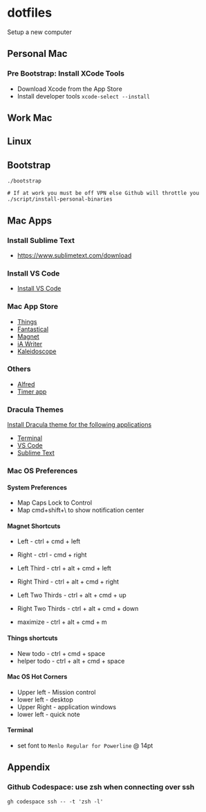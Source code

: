 # dotfiles
Setup a new computer

## Personal Mac
### Pre Bootstrap: Install XCode Tools
* Download Xcode from the App Store
* Install developer tools `xcode-select --install`

## Work Mac

## Linux

## Bootstrap
```
./bootstrap

# If at work you must be off VPN else Github will throttle you
./script/install-personal-binaries
```

## Mac Apps
### Install Sublime Text
* https://www.sublimetext.com/download

### Install VS Code
* [Install VS Code](https://code.visualstudio.com)

### Mac App Store
* [Things](https://apps.apple.com/us/app/things-3/id904280696?mt=12)
* [Fantastical](https://apps.apple.com/us/app/fantastical-calendar-tasks/id975937182?mt=12)
* [Magnet](https://apps.apple.com/us/app/magnet/id441258766?mt=12)
* [iA Writer](https://apps.apple.com/us/app/ia-writer/id775737590?mt=12)
* [Kaleidoscope](https://apps.apple.com/us/app/kaleidoscope/id587512244?mt=12)

### Others
* [Alfred](https://www.alfredapp.com)
* [Timer app](https://github.com/michaelvillar/timer-app)

### Dracula Themes
[Install Dracula theme for the following applications](https://draculatheme.com/)

* [Terminal](https://draculatheme.com/terminal)
* [VS Code](https://draculatheme.com/visual-studio-code)
* [Sublime Text](https://draculatheme.com/sublime)

### Mac OS Preferences
#### System Preferences
* Map Caps Lock to Control
* Map cmd+shift+\ to show notification center

#### Magnet Shortcuts
* Left - ctrl + cmd + left
* Right - ctrl - cmd + right

* Left Third  - ctrl + alt + cmd + left
* Right Third - ctrl + alt + cmd + right
* Left Two Thirds - ctrl + alt + cmd + up
* Right Two Thirds - ctrl + alt + cmd + down

* maximize - ctrl + alt + cmd + m

#### Things shortcuts
* New todo - ctrl + cmd + space
* helper todo - ctrl + alt + cmd + space

#### Mac OS Hot Corners
* Upper left - Mission control
* lower left - desktop
* Upper Right - application windows
* lower left - quick note

#### Terminal
* set font to `Menlo Regular for Powerline` @ 14pt

## Appendix
### Github Codespace: use zsh when connecting over ssh
```
gh codespace ssh -- -t 'zsh -l'
```

